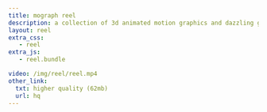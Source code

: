 ```yaml
---
title: mograph reel
description: a collection of 3d animated motion graphics and dazzling gifs
layout: reel
extra_css:
   - reel
extra_js:
   - reel.bundle

video: /img/reel/reel.mp4
other_link:
  txt: higher quality (62mb)
  url: hq
---
```

